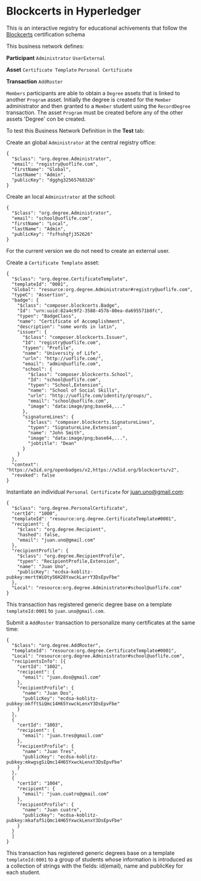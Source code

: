 # Blockcerts in Hyperledger

This is an interactive registry for educational achivements that follow the [Blockcerts](https://www.blockcerts.org/guide/standard.html) certification schema

This business network defines:

**Participant**
`Administrator`
`UserExternal`

**Asset**
`Certificate Template`
`Personal Certificate`

**Transaction**
`AddRoster`

`Members` participants are able to obtain a `Degree` assets that is linked to another `Program` asset. Initially the degree is created for the `Member` administrator and then granted to a `Member` student using the `RecordDegree` transaction. The asset `Program` must be created before any of the other assets 'Degree' con be created.

To test this Business Network Definition in the **Test** tab:

Create an global `Administrator` at the central registry office:

```
{
  "$class": "org.degree.Administrator",
  "email": "registry@uoflife.com",
  "firstName": "Global",
  "lastName": "Admin",
  "publicKey": "dgghg32565768326"
}
```
Create an local `Administrator` at the school:
```
{
  "$class": "org.degree.Administrator",
  "email": "school@uoflife.com",
  "firstName": "Local",
  "lastName": "Admin",
  "publicKey": "fsfhshgfj352626"
}
```
For the current version we do not need to create an external user. 

Create a `Certificate Template` asset:

```
{
  "$class": "org.degree.CertificateTemplate",
  "templateId": "0001",
  "Global": "resource:org.degree.Administrator#registry@uoflife.com",
  "typeC": "Assertion",
  "badge": {
    "$class": "composer.blockcerts.Badge",
    "Id": "urn:uuid:82a4c9f2-3588-457b-80ea-da695571b8fc",
    "typen": "BadgeClass",
    "name": "Certificate of Accomplishment",
    "description": "some words in latin",
    "issuer": {
      "$class": "composer.blockcerts.Issuer",
      "Id": "registry@uoflife.com",
      "typen": "Profile",
      "name": "University of Life",
      "urln": "http://uoflife.com/",
      "email": "admin@uoflife.com",
      "school": {
        "$class": "composer.blockcerts.School",
        "Id": "school@uoflife.com",
        "typen": "School,Extension",
        "name": "School of Social Skills",
        "urln": "http://uoflife.com/identity/groups/",
        "email": "school@uoflife.com",
        "image": "data:image/png;base64,..."
      },
      "signatureLines": {
        "$class": "composer.blockcerts.SignatureLines",
        "typen": "SignatureLine,Extension",
        "name": "John Smith",
        "image": "data:image/png;base64,...",
        "jobtitle": "Dean"
      }
    }
  },
  "context": "https://w3id.org/openbadges/v2,https://w3id.org/blockcerts/v2",
  "revoked": false
}
```

Instantiate an individual `Personal Certificate` for juan.uno@gmail.com:

```
{
  "$class": "org.degree.PersonalCertificate",
  "certId": "1000",
  "templateId": "resource:org.degree.CertificateTemplate#0001",
  "recipient": {
    "$class": "org.degree.Recipient",
    "hashed": false,
    "email": "juan.uno@gmail.com"
  },
  "recipientProfile": {
    "$class": "org.degree.RecipientProfile",
    "typen": "RecipientProfile,Extension",
    "name": "Juan Uno",
    "publicKey": "ecdsa-koblitz-pubkey:merttWiOty56H28YxwckLarrY3DsEpvFbe"
  },
  "Local": "resource:org.degree.Administrator#school@uoflife.com"
}
```
This transaction has registered generic degree base on a template `templateId:0001` to `juan.uno@gmail.com`.


Submit a `AddRoster` transaction to personalize many certificates at the same time:

```
{
  "$class": "org.degree.AddRoster",
  "templateId": "resource:org.degree.CertificateTemplate#0001",
  "Local": "resource:org.degree.Administrator#school@uoflife.com",
  "recipientsInfo": [{ 
    "certId": "1002", 
    "recipient": {
      "email": "juan.dos@gmail.com"
    },
    "recipientProfile": {
      "name": "Juan Dos",
      "publicKey": "ecdsa-koblitz-pubkey:mkfftSiQmc14H65YxwckLenxY3DsEpvFbe"
    }
  },
  { 
    "certId": "1003", 
    "recipient": {
      "email": "juan.tres@gmail.com"
    },
    "recipientProfile": {
      "name": "Juan Tres",
      "publicKey": "ecdsa-koblitz-pubkey:mkwgsgSiQmc14H65YxwckLenxY3DsEpvFbe"
    }
  },
  { 
    "certId": "1004", 
    "recipient": {
      "email": "juan.cuatro@gmail.com"
    },
    "recipientProfile": {
      "name": "Juan cuatro",
      "publicKey": "ecdsa-koblitz-pubkey:mkafafSiQmc14H65YxwckLenxY3DsEpvFbe"
    }
  }
  ]
}
```
This transaction has registered generic degrees base on a template `templateId:0001` to a group of students whose information is introduced as a collection of strings with the fields: id(email), name and publicKey for each student.

